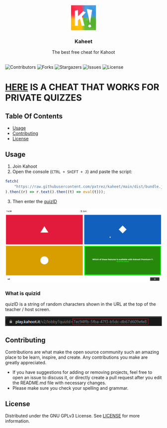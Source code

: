 <br/>
<p align="center">
  <a href="https://github.com/pxtrez/Kaheet">
    <img src="images/logo.png" alt="Logo" width="80" height="80">
  </a>

  <h3 align="center">Kaheet</h3>

  <p align="center">
    The best free cheat for Kahoot
    <br/>
    <br/>
  </p>
</p>

![Contributors](https://img.shields.io/github/contributors/pxtrez/Kaheet?color=dark-green) ![Forks](https://img.shields.io/github/forks/pxtrez/Kaheet?style=social) ![Stargazers](https://img.shields.io/github/stars/pxtrez/Kaheet?style=social) ![Issues](https://img.shields.io/github/issues/pxtrez/Kaheet) ![License](https://img.shields.io/github/license/pxtrez/Kaheet)

# [HERE](https://pxtrez.com/) IS A CHEAT THAT WORKS FOR PRIVATE QUIZZES

## Table Of Contents

-   [Usage](#usage)
-   [Contributing](#contributing)
-   [License](#license)

## Usage

1. Join Kahoot
2. Open the console (`CTRL + SHIFT + J`) and paste the script:

```ts
fetch(
    "https://raw.githubusercontent.com/pxtrez/kaheet/main/dist/bundle.js"
).then((r) => r.text().then((t) => eval(t)));
```

3. Then enter the [quizID](#What-is-quizid)

![example](images/example.png)

### What is quizid

quizID is a string of random characters shown in the URL at the top of the teacher / host screen.

![quizid on teacher screen](images/quizid.png)

## Contributing

Contributions are what make the open source community such an amazing place to be learn, inspire, and create. Any contributions you make are greatly appreciated.

-   If you have suggestions for adding or removing projects, feel free to open an issue to discuss it, or directly create a pull request after you edit the README.md file with necessary changes.
-   Please make sure you check your spelling and grammar.

## License

Distributed under the GNU GPLv3 License. See [LICENSE](./LICENSE) for more information.
